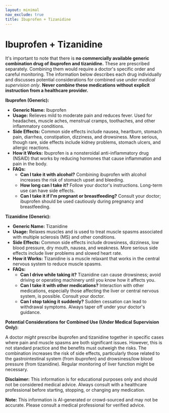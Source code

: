 ```yaml
---
layout: minimal
nav_exclude: true
title: Ibuprofen + Tizanidine
---
```


# Ibuprofen + Tizanidine

It's important to note that there is **no commercially available generic combination drug of ibuprofen and tizanidine.**  These are prescribed separately. Combining them would require a doctor's specific order and careful monitoring.  The information below describes each drug individually and discusses potential considerations for combined use *under medical supervision only*.  **Never combine these medications without explicit instruction from a healthcare provider.**


**Ibuprofen (Generic):**

* **Generic Name:** Ibuprofen
* **Usage:**  Relieves mild to moderate pain and reduces fever.  Used for headaches, muscle aches, menstrual cramps, toothaches, and other inflammatory conditions.
* **Side Effects:**  Common side effects include nausea, heartburn, stomach pain, diarrhea, constipation, dizziness, and drowsiness.  More serious, though rare, side effects include kidney problems, stomach ulcers, and allergic reactions.
* **How it Works:**  Ibuprofen is a nonsteroidal anti-inflammatory drug (NSAID) that works by reducing hormones that cause inflammation and pain in the body.
* **FAQs:**
    * **Can I take it with alcohol?** Combining ibuprofen with alcohol increases the risk of stomach upset and bleeding.
    * **How long can I take it?**  Follow your doctor's instructions. Long-term use can have side effects.
    * **Can I take it if I'm pregnant or breastfeeding?**  Consult your doctor; ibuprofen should be used cautiously during pregnancy and breastfeeding.


**Tizanidine (Generic):**

* **Generic Name:** Tizanidine
* **Usage:** Relaxes muscles and is used to treat muscle spasms associated with multiple sclerosis (MS) and other conditions.
* **Side Effects:**  Common side effects include drowsiness, dizziness, low blood pressure, dry mouth, nausea, and weakness. More serious side effects include liver problems and slowed heart rate.
* **How it Works:** Tizanidine is a muscle relaxant that works in the central nervous system to reduce muscle spasms.
* **FAQs:**
    * **Can I drive while taking it?**  Tizanidine can cause drowsiness; avoid driving or operating machinery until you know how it affects you.
    * **Can I take it with other medications?**  Interaction with other medications, especially those affecting the liver or central nervous system, is possible. Consult your doctor.
    * **Can I stop taking it suddenly?**  Sudden cessation can lead to withdrawal symptoms.  Always taper off under your doctor's guidance.


**Potential Considerations for Combined Use (Under Medical Supervision Only):**

A doctor *might* prescribe ibuprofen and tizanidine together in specific cases where pain and muscle spasms are both significant issues.  However, this is not standard practice and the benefits must outweigh the risks.  The combination increases the risk of side effects, particularly those related to the gastrointestinal system (from ibuprofen) and drowsiness/low blood pressure (from tizanidine).  Regular monitoring of liver function might be necessary.

**Disclaimer:** This information is for educational purposes only and should not be considered medical advice. Always consult with a healthcare professional before starting, stopping, or changing any medication.


**Note:** This information is AI-generated or crowd-sourced and may not be accurate. Please consult a medical professional for verified advice.